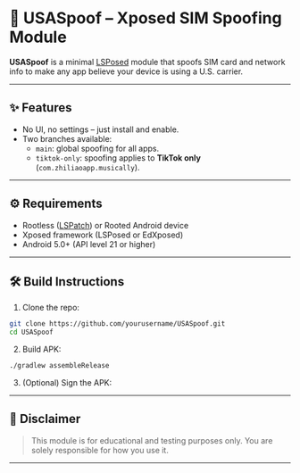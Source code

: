 # 🗽 USASpoof – Xposed SIM Spoofing Module

**USASpoof** is a minimal [LSPosed](https://github.com/LSPosed/LSPosed) module that spoofs SIM card and network info to make any app believe your device is using a U.S. carrier.

---

## ✨ Features

- No UI, no settings – just install and enable.
- Two branches available:
  - `main`: global spoofing for all apps.
  - `tiktok-only`: spoofing applies to **TikTok only** (```com.zhiliaoapp.musically```).

---

## ⚙️ Requirements

* Rootless ([LSPatch](https://github.com/LSPosed/LSPatch)) or Rooted Android device
* Xposed framework (LSPosed or EdXposed)
* Android 5.0+ (API level 21 or higher)

---

## 🛠️ Build Instructions

1. Clone the repo:

```bash
git clone https://github.com/yourusername/USASpoof.git
cd USASpoof
```

2. Build APK:

```bash
./gradlew assembleRelease
```

3. (Optional) Sign the APK:

---

## 🔐 Disclaimer

> This module is for educational and testing purposes only.
> You are solely responsible for how you use it.

---
